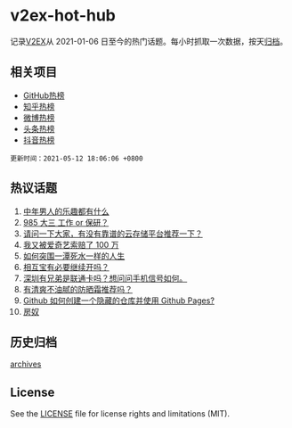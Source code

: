 # v2ex-hot-hub

 记录[V2EX](https://www.v2ex.com/)从 2021-01-06 日至今的热门话题。每小时抓取一次数据，按天[归档](archives)。
 
 ## 相关项目

- [GitHub热榜](https://github.com/lonnyzhang423/github-hot-hub)
- [知乎热榜](https://github.com/lonnyzhang423/zhihu-hot-hub)
- [微博热榜](https://github.com/lonnyzhang423/weibo-hot-hub)
- [头条热榜](https://github.com/lonnyzhang423/toutiao-hot-hub)
- [抖音热榜](https://github.com/lonnyzhang423/douyin-hot-hub)


 `更新时间：2021-05-12 18:06:06 +0800`

## 热议话题

1. [中年男人的乐趣都有什么](https://www.v2ex.com/t/776398)
1. [985 大三 工作 or 保研？](https://www.v2ex.com/t/776318)
1. [请问一下大家，有没有靠谱的云存储平台推荐一下？](https://www.v2ex.com/t/776306)
1. [我又被爱奇艺索赔了 100 万](https://www.v2ex.com/t/776461)
1. [如何突围一潭死水一样的人生](https://www.v2ex.com/t/776307)
1. [相互宝有必要继续开吗？](https://www.v2ex.com/t/776375)
1. [深圳有兄弟是联通卡吗？想问问手机信号如何。](https://www.v2ex.com/t/776326)
1. [有清爽不油腻的防晒霜推荐吗？](https://www.v2ex.com/t/776445)
1. [Github 如何创建一个隐藏的仓库并使用 Github Pages?](https://www.v2ex.com/t/776373)
1. [房奴](https://www.v2ex.com/t/776467)

## 历史归档

[archives](archives)

## License

See the [LICENSE](LICENSE) file for license rights and limitations (MIT).
